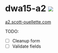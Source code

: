 # dwa15-a2 <img src="https://travis-ci.org/scottx611x/dwa15-a2.svg?branch=master"/>

<a href="http://a2.scott-ouellette.com">a2.scott-ouellette.com</a>

TODO:

- [ ] Cleanup form
- [ ] Validate fields
